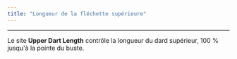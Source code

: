 ```yaml
---
title: "Longueur de la fléchette supérieure"
---
```


***

Le site **Upper Dart Length** contrôle la longueur du dard supérieur, 100 % jusqu'à la pointe du buste.





